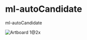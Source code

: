 # ml-autoCandidate
ml-autoCandidate

![Artboard 1@2x](https://miro.medium.com/max/2400/1*-bqV4YyZtlz9EUxi8levjw.png)
